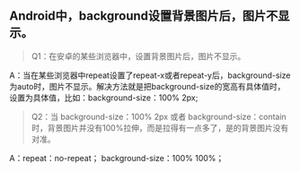 ## Android中，background设置背景图片后，图片不显示。

> Q1：在安卓的某些浏览器中，设置背景图片后，图片不显示。

A：当在某些浏览器中repeat设置了repeat-x或者repeat-y后，background-size为auto时，图片不显示。解决方法就是把background-size的宽高有具体值时，设置为具体值，比如：background-size：100% 2px;

 
> Q2：当 background-size：100% 2px 或者 background-size：contain 时，背景图片并没有100%拉伸，而是拉得有一点多了，是的背景图片没有对准。

A：repeat：no-repeat； background-size：100% 100%；